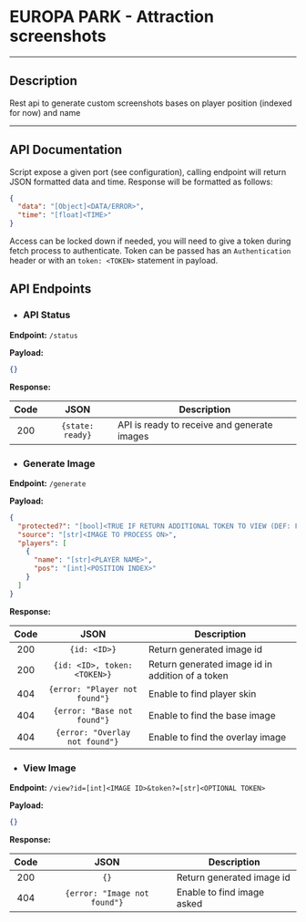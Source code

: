 # EUROPA PARK - Attraction screenshots

---
## Description
Rest api to generate custom screenshots bases on player position (indexed for now) and name

---
## API Documentation
Script expose a given port (see configuration), calling endpoint will return JSON formatted data and time.
Response will be formatted as follows:
```json
{
  "data": "[Object]<DATA/ERROR>", 
  "time": "[float]<TIME>"
}
```
Access can be locked down if needed, you will need to give a token during fetch process to authenticate.
Token can be passed has an `Authentication` header or with an `token: <TOKEN>` statement in payload.

## API Endpoints
- ### API Status
**Endpoint:** `/status`

**Payload:**<br>
```json
{}
```

**Response:**

| Code |       JSON       | Description                                 |
|:----:|:----------------:|---------------------------------------------|
| 200  | `{state: ready}` | API is ready to receive and generate images |

- ### Generate Image
**Endpoint:** `/generate`

**Payload:**<br>

```json
{
  "protected?": "[bool]<TRUE IF RETURN ADDITIONAL TOKEN TO VIEW (DEF: FALSE)>",
  "source": "[str]<IMAGE TO PROCESS ON>",
  "players": [
    {
      "name": "[str]<PLAYER NAME>",
      "pos": "[int]<POSITION INDEX>"
    }
  ]
}
```

**Response:**

| Code |              JSON              | Description                                      |
|:----:|:------------------------------:|--------------------------------------------------|
| 200  |          `{id: <ID>}`          | Return generated image id                        |
| 200  |  `{id: <ID>, token: <TOKEN>}`  | Return generated image id in addition of a token |
| 404  | `{error: "Player not found"}`  | Enable to find player skin                       |
| 404  |  `{error: "Base not found"}`   | Enable to find the base image                    |
| 404  | `{error: "Overlay not found"}` | Enable to find the overlay image                 |

- ### View Image
**Endpoint:** `/view?id=[int]<IMAGE ID>&token?=[str]<OPTIONAL TOKEN>`

**Payload:**<br>

```json
{}
```

**Response:**

| Code |              JSON              | Description                      |
|:----:|:------------------------------:|----------------------------------|
| 200  |              `{}`              | Return generated image id        |
| 404  |  `{error: "Image not found"}`  | Enable to find image asked       |
